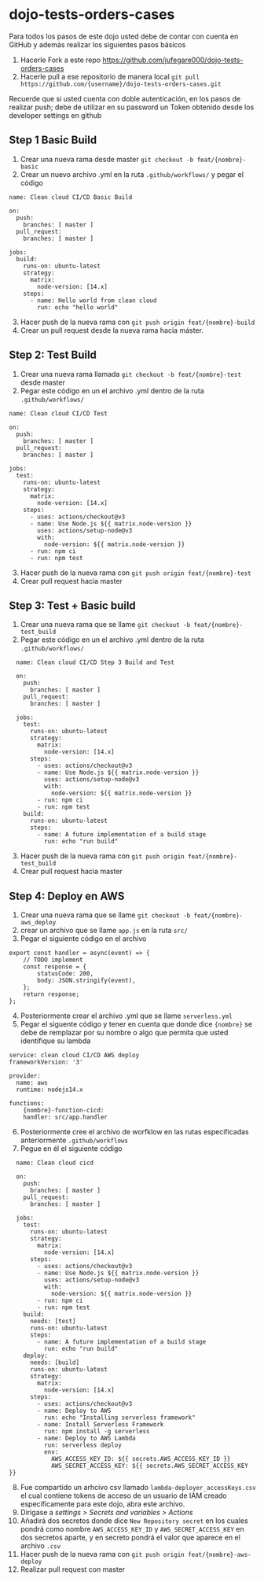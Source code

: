 # dojo-tests-orders-cases

Para todos los pasos de este dojo usted debe de contar con cuenta en GitHub y además realizar los siguientes pasos básicos

1. Hacerle Fork a este repo https://github.com/jufegare000/dojo-tests-orders-cases
2. Hacerle pull a ese repositorio de manera local `git pull https://github.com/{username}/dojo-tests-orders-cases.git`

Recuerde que si usted cuenta con doble autenticación, en los pasos de realizar push; debe de utilizar en su password un Token obtenido desde los developer settings en github

## Step 1 Basic Build

1. Crear una nueva rama desde master `git checkout -b feat/{nombre}-basic`
2. Crear un nuevo archivo .yml en la ruta `.github/workflows/` y pegar el código
```
name: Clean cloud CI/CD Basic Build

on:
  push:
    branches: [ master ]
  pull_request:
    branches: [ master ]

jobs:
  build:
    runs-on: ubuntu-latest
    strategy:
      matrix:
        node-version: [14.x]
    steps:
      - name: Hello world from clean cloud
        run: echo "hello world"
```
3. Hacer push de la nueva rama con `git push origin feat/{nombre}-build`
4. Crear un pull request desde la nueva rama hacia máster. 

## Step 2: Test Build

1. Crear una nueva rama llamada `git checkout -b feat/{nombre}-test` desde master
2. Pegar este código en un el archivo .yml dentro de la ruta `.github/workflows/`
```
name: Clean cloud CI/CD Test

on:
  push:
    branches: [ master ]
  pull_request:
    branches: [ master ]

jobs:
  test:
    runs-on: ubuntu-latest
    strategy:
      matrix:
        node-version: [14.x]
    steps:
      - uses: actions/checkout@v3
      - name: Use Node.js ${{ matrix.node-version }}
        uses: actions/setup-node@v3
        with:
          node-version: ${{ matrix.node-version }}
      - run: npm ci
      - run: npm test
```
3. Hacer push de la nueva rama con `git push origin feat/{nombre}-test`
4. Crear pull request hacia master

## Step 3: Test + Basic build

1. Crear una nueva rama que se llame `git checkout -b feat/{nombre}-test_build`
2. Pegar este código en un el archivo .yml dentro de la ruta `.github/workflows/`
```
  name: Clean cloud CI/CD Step 3 Build and Test

  on:
    push:
      branches: [ master ]
    pull_request:
      branches: [ master ]

  jobs:
    test:
      runs-on: ubuntu-latest
      strategy:
        matrix:
          node-version: [14.x]
      steps:
        - uses: actions/checkout@v3
        - name: Use Node.js ${{ matrix.node-version }}
          uses: actions/setup-node@v3
          with:
            node-version: ${{ matrix.node-version }}
        - run: npm ci
        - run: npm test
    build:
      runs-on: ubuntu-latest
      steps:
        - name: A future implementation of a build stage
          run: echo "run build"
```
3. Hacer push de la nueva rama con `git push origin feat/{nombre}-test_build`
4. Crear pull request hacia master

## Step 4: Deploy en AWS

1. Crear una nueva rama que se llame `git checkout -b feat/{nombre}-aws_deploy`
2. crear un archivo que se llame `app.js` en la ruta `src/`
3. Pegar el siguiente código en el archivo 
```
export const handler = async(event) => {
    // TODO implement
    const response = {
        statusCode: 200,
        body: JSON.stringify(event),
    };
    return response;
};
```
4. Posteriormente crear el archivo .yml que se llame `serverless.yml`
5. Pegar el siguente código y tener en cuenta que donde dice `{nombre}` se debe de remplazar por su nombre o algo que permita que usted identifique su lambda
```
service: clean cloud CI/CD AWS deploy
frameworkVersion: '3'

provider:
  name: aws
  runtime: nodejs14.x

functions:
    {nombre}-function-cicd:
    handler: src/app.handler
```
6. Posteriormente cree el archivo de worfklow en las rutas especificadas anteriormente `.github/workflows`
7. Pegue en él el siguiente código
```
  name: Clean cloud cicd

  on:
    push:
      branches: [ master ]
    pull_request:
      branches: [ master ]

  jobs:
    test:
      runs-on: ubuntu-latest
      strategy:
        matrix:
          node-version: [14.x]
      steps:
        - uses: actions/checkout@v3
        - name: Use Node.js ${{ matrix.node-version }}
          uses: actions/setup-node@v3
          with:
            node-version: ${{ matrix.node-version }}
        - run: npm ci
        - run: npm test
    build:
      needs: [test]
      runs-on: ubuntu-latest
      steps:
        - name: A future implementation of a build stage
          run: echo "run build"
    deploy:
      needs: [build]
      runs-on: ubuntu-latest
      strategy:
        matrix:
          node-version: [14.x]
      steps:
        - uses: actions/checkout@v3
        - name: Deploy to AWS
          run: echo "Installing serverless framework"
        - name: Install Serverless Framework
          run: npm install -g serverless
        - name: Deploy to AWS Lambda
          run: serverless deploy
          env:
            AWS_ACCESS_KEY_ID: ${{ secrets.AWS_ACCESS_KEY_ID }}
            AWS_SECRET_ACCESS_KEY: ${{ secrets.AWS_SECRET_ACCESS_KEY }}
```
8. Fue compartido un arhcivo csv llamado `lambda-deployer_accessKeys.csv` el cual contiene tokens de acceso de un usuario de IAM creado específicamente para este dojo, abra este archivo.
9. Dirigase a <i> settings > Secrets and variables > Actions </i>
10. Añadirá dos secretos donde dice `New Repository secret` en los cuales pondrá como nombre `AWS_ACCESS_KEY_ID` y `AWS_SECRET_ACCESS_KEY` en dos secretos aparte, y en secreto pondrá el valor que aparece en el archivo `.csv`
11. Hacer push de la nueva rama con `git push origin feat/{nombre}-aws-deploy`
12. Realizar pull request con master